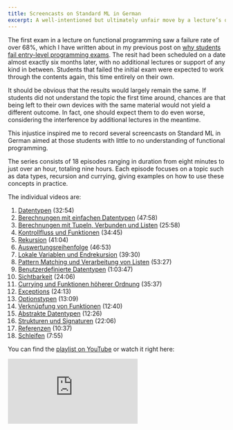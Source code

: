 ```yaml
---
title: Screencasts on Standard ML in German
excerpt: A well-intentioned but ultimately unfair move by a lecture’s organizers inspired me to record a number of screencasts on functional programming.
---
```

The first exam in a lecture on functional programming saw a failure rate of over 68%, which I have written about in my previous post on [why students fail entry-level programming exams](#!/posts/why-students-fail-entry-level-programming-exams). The resit had been scheduled on a date almost exactly six months later, with no additional lectures or support of any kind in between. Students that failed the initial exam were expected to work through the contents again, this time entirely on their own.

It should be obvious that the results would largely remain the same. If students did not understand the topic the first time around, chances are that being left to their own devices with the same material would not yield a different outcome. In fact, one should expect them to do even worse, considering the interference by additional lectures in the meantime.

This injustice inspired me to record several screencasts on Standard ML in German aimed at those students with little to no understanding of functional programming.

The series consists of 18 episodes ranging in duration from eight minutes to just over an hour, totaling nine hours. Each episode focuses on a topic such as data types, recursion and currying, giving examples on how to use these concepts in practice.

The individual videos are:

1. [Datentypen](http://youtu.be/DExIYnh1b5A) (32:54)
2. [Berechnungen mit einfachen Datentypen](http://youtu.be/kHczyI6-IQ8) (47:58)
3. [Berechnungen mit Tupeln, Verbunden und Listen](http://youtu.be/98xy4wS16HY) (25:58)
4. [Kontrollfluss und Funktionen](http://youtu.be/09icasbUSOs) (34:45)
5. [Rekursion](http://youtu.be/ALxoIaZRdzQ) (41:04)
6. [Auswertungsreihenfolge](http://youtu.be/xxCehEeT63A) (46:53)
7. [Lokale Variablen und Endrekursion](http://youtu.be/jGU-ZgLlSuE) (39:30)
8. [Pattern Matching und Verarbeitung von Listen](http://youtu.be/Gz7OXe5ueSA) (53:27)
9. [Benutzerdefinierte Datentypen](http://youtu.be/I-NZqrvQztM) (1:03:47)
10. [Sichtbarkeit](http://youtu.be/Zm5ZN4OPnLs) (24:06)
11. [Currying und Funktionen höherer Ordnung](http://youtu.be/kMmad05B4DA) (35:37)
12. [Exceptions](http://youtu.be/p1iy4E15jF8) (24:13)
13. [Optionstypen](http://youtu.be/n2FqVhyncLU) (13:09)
14. [Verknüpfung von Funktionen](http://youtu.be/ySeArCl8T78) (12:40)
15. [Abstrakte Datentypen](http://youtu.be/QXhuHZVQr6o) (12:26)
16. [Strukturen und Signaturen](http://youtu.be/_twcTqSEdgA) (22:06)
17. [Referenzen](http://youtu.be/gtnhMpEGo_g) (10:37)
18. [Schleifen](http://youtu.be/9qLwmWO5UGA) (7:55)

You can find the [playlist on YouTube](http://youtube.com/playlist?list=PLvxbiku9hLuGV23Ks2WIzJbvGieCeppzl 'Screencast-series on Standard ML (German)') or watch it right here:

<div class="videoContainer">
  <div>
    <iframe class="iframe-youtube" src="http://youtube.com/embed/videoseries?list=PLvxbiku9hLuGV23Ks2WIzJbvGieCeppzl" frameborder="0" allowfullscreen="true">
    </iframe>
  </div>
</div>
